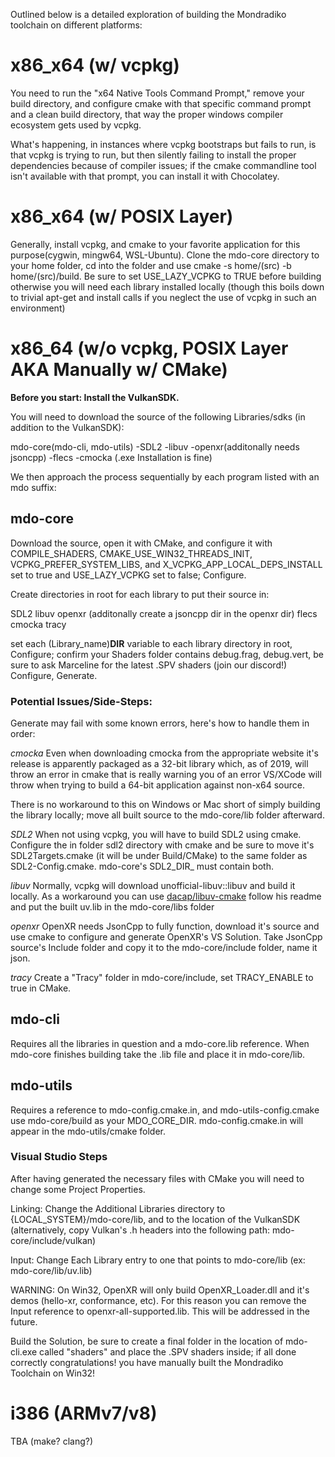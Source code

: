 Outlined below is a detailed exploration of building the Mondradiko toolchain on different platforms:

# x86_x64 (w/ vcpkg)

You need to run the "x64 Native Tools Command Prompt," remove your build directory, and configure cmake with that specific 
command prompt and a clean build directory, that way the proper windows compiler ecosystem gets used by vcpkg.

What's happening, in instances where vcpkg bootstraps but fails to run, is that vcpkg is trying to run, but then silently 
failing to install the proper dependencies because of compiler issues; if the cmake commandline tool isn't available with 
that prompt, you can install it with Chocolatey.

# x86_x64 (w/ POSIX Layer)

Generally, install vcpkg, and cmake to your favorite application for this purpose(cygwin, mingw64, WSL-Ubuntu). Clone the mdo-core
directory to your home folder, cd into the folder and use cmake -s home/(src) -b home/(src)/build. Be sure to set USE_LAZY_VCPKG to
TRUE before building otherwise you will need each library installed locally (though this boils down to trivial apt-get and install 
calls if you neglect the use of vcpkg in such an environment)

# x86_64 (w/o vcpkg, POSIX Layer AKA Manually w/ CMake)

**Before you start: Install the VulkanSDK.**

You will need to download the source of the following Libraries/sdks (in addition to the VulkanSDK):

mdo-core(mdo-cli, mdo-utils)
-SDL2
-libuv
-openxr(additonally needs jsoncpp)
-flecs
-cmocka (.exe Installation is fine)

We then approach the process sequentially by each program listed with an mdo suffix:

## mdo-core
Download the source, open it with CMake, and configure it with COMPILE_SHADERS, CMAKE_USE_WIN32_THREADS_INIT, VCPKG_PREFER_SYSTEM_LIBS,
and X_VCPKG_APP_LOCAL_DEPS_INSTALL set to true and USE_LAZY_VCPKG set to false; Configure.

Create directories in root for each library to put their source in:

SDL2
libuv
openxr (additonally create a jsoncpp dir in the openxr dir)
flecs 
cmocka 
tracy

set each (Library_name)__DIR__ variable to each library directory in root, Configure; confirm your Shaders folder contains debug.frag, debug.vert, 
be sure to ask Marceline for the latest .SPV shaders (join our discord!) Configure, Generate.

### Potential Issues/Side-Steps:
Generate may fail with some known errors, here's how to handle them in order:

*cmocka*
Even when downloading cmocka from the appropriate website it's release is apparently packaged as a 32-bit library which, as of 2019, will throw
an error in cmake that is really warning you of an error VS/XCode will throw when trying to build a 64-bit application against non-x64 source.

There is no workaround to this on Windows or Mac short of simply building the library locally; move all built source to the mdo-core/lib folder afterward.  

*SDL2*
When not using vcpkg, you will have to build SDL2 using cmake. Configure the in folder sdl2 directory with cmake and be sure to move it's 
SDL2Targets.cmake (it will be under Build/CMake) to the same folder as SDL2-Config.cmake. mdo-core's SDL2_DIR_ must contain both.

*libuv*
Normally, vcpkg will download unofficial-libuv::libuv and build it locally. As a workaround you can use [dacap/libuv-cmake]("https://github.com/dacap/libuv-cmake")
follow his readme and put the built uv.lib in the mdo-core/libs folder 

*openxr*
OpenXR needs JsonCpp to fully function, download it's source and use cmake to configure and generate OpenXR's VS Solution. Take JsonCpp source's Include folder and copy it
to the mdo-core/include folder, name it json.

*tracy*
Create a "Tracy" folder in mdo-core/include, set TRACY_ENABLE to true in CMake.

## mdo-cli
Requires all the libraries in question and a mdo-core.lib reference. When mdo-core finishes building take the .lib file and place it in mdo-core/lib.

## mdo-utils
Requires a reference to mdo-config.cmake.in, and mdo-utils-config.cmake use mdo-core/build as your MDO_CORE_DIR. mdo-config.cmake.in will appear in the mdo-utils/cmake folder.

### Visual Studio Steps
After having generated the necessary files with CMake you will need to change some Project Properties.

Linking: Change the Additional Libraries directory to {LOCAL_SYSTEM}/mdo-core/lib, and to the location of the VulkanSDK (alternatively, copy Vulkan's .h headers 
into the following path: mdo-core/include/vulkan)

Input: Change Each Library entry to one that points to mdo-core/lib (ex: mdo-core/lib/uv.lib)

WARNING: On Win32, OpenXR will only build OpenXR_Loader.dll and it's demos (hello-xr, conformance, etc).
For this reason you can remove the Input reference to openxr-all-supported.lib. This will be addressed in the future.

Build the Solution, be sure to create a final folder in the location of mdo-cli.exe called "shaders" and place the .SPV shaders inside; if all done correctly congratulations!
you have manually built the Mondradiko Toolchain on Win32!

# i386 (ARMv7/v8)

TBA (make? clang?)
